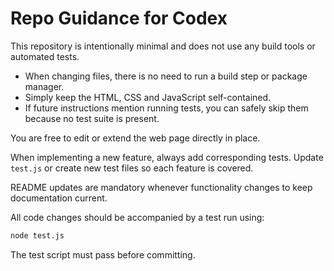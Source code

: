 # Repo Guidance for Codex

This repository is intentionally minimal and does not use any build tools or automated tests.

- When changing files, there is no need to run a build step or package manager.
- Simply keep the HTML, CSS and JavaScript self-contained.
- If future instructions mention running tests, you can safely skip them because no test suite is present.

You are free to edit or extend the web page directly in place.

When implementing a new feature, always add corresponding tests. Update
`test.js` or create new test files so each feature is covered.

README updates are mandatory whenever functionality changes to keep
documentation current.

All code changes should be accompanied by a test run using:

```bash
node test.js
```

The test script must pass before committing.
